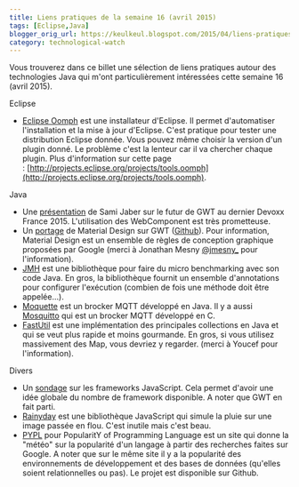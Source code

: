 ```yaml
---
title: Liens pratiques de la semaine 16 (avril 2015)
tags: [Eclipse,Java]
blogger_orig_url: https://keulkeul.blogspot.com/2015/04/liens-pratiques-de-la-semaine_15.html
category: technological-watch
---
```


Vous trouverez dans ce billet une sélection de liens pratiques autour des technologies Java qui m'ont particulièrement intéressées cette semaine 16 (avril 2015).

Eclipse

* [Eclipse Oomph](http://projects.eclipse.org/projects/tools.oomph) est une installateur d'Eclipse. Il permet d'automatiser l'installation et la mise à jour d'Eclipse. C'est pratique pour tester une distribution Eclipse donnée. Vous pouvez même choisir la version d'un plugin donné. Le problème c'est la lenteur car il va chercher chaque plugin. Plus d'information sur cette page : [http://projects.eclipse.org/projects/tools.oomph](http://projects.eclipse.org/projects/tools.oomph).

Java

* Une [présentation](http://fr.slideshare.net/samijaber/devoxx-fr2015-gwt) de Sami Jaber sur le futur de GWT au dernier Devoxx France 2015. L'utilisation des WebComponent est très prometteuse. 
* Un [portage](http://gwt-material.appspot.com/) de Material Design sur GWT ([Github](https://github.com/kevzlou7979/GwtMaterial)). Pour information, Material Design est un ensemble de règles de conception graphique proposées par Google (merci à Jonathan Mesny [@jmesny\_](https://twitter.com/jmesny_) pour l'information).
* [JMH](http://openjdk.java.net/projects/code-tools/jmh/) est une bibliothèque pour faire du micro benchmarking avec son code Java. En gros, la bibliothèque fournit un ensemble d'annotations pour configurer l'exécution (combien de fois une méthode doit être appelée...).
* [Moquette](https://projects.eclipse.org/proposals/moquette-mqtt) est un brocker MQTT développé en Java. Il y a aussi [Mosquitto](http://mosquitto.org/) qui est un brocker MQTT développé en C.
* [FastUtil](http://fastutil.di.unimi.it/) est une implémentation des principales collections en Java et qui se veut plus rapide et moins gourmande. En gros, si vous utilisez massivement des Map, vous devriez y regarder. (merci à Youcef pour l'information).

Divers

* Un [sondage](http://www.infoq.com/research/javascript-frameworks-2015) sur les frameworks JavaScript. Cela permet d'avoir une idée globale du nombre de framework disponible. A noter que GWT en fait parti.
* [Rainyday](https://github.com/maroslaw/rainyday.js) est une bibliothèque JavaScript qui simule la pluie sur une image passée en flou. C'est inutile mais c'est beau.
* [PYPL](http://pypl.github.io/PYPL.html) pour PopularitY of Programming Language est un site qui donne la "météo" sur la popularité d'un langage à partir des recherches faites sur Google. A noter que sur le même site il y a la popularité des environnements de développement et des bases de données (qu'elles soient relationnelles ou pas). Le projet est disponible sur Github.